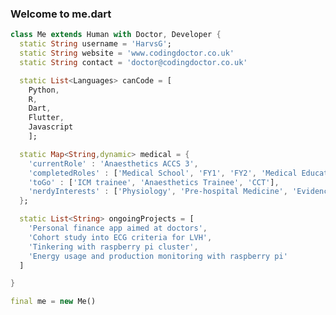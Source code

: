 ### Welcome to me.dart

<!--
**HarvsG/HarvsG** is a ✨ _special_ ✨ repository because its `README.md` (this file) appears on your GitHub profile.

Here are some ideas to get you started:

- 🔭 I’m currently working on ...
- 🌱 I’m currently learning ...
- 👯 I’m looking to collaborate on ...
- 🤔 I’m looking for help with ...
- 💬 Ask me about ...
- 📫 How to reach me: ...
- 😄 Pronouns: ...
- ⚡ Fun fact: ...
-->


```dart 
class Me extends Human with Doctor, Developer {
  static String username = 'HarvsG';
  static String website = 'www.codingdoctor.co.uk'
  static String contact = 'doctor@codingdoctor.co.uk'

  static List<Languages> canCode = [
    Python,
    R,
    Dart,
    Flutter,
    Javascript
    ];

  static Map<String,dynamic> medical = {
    'currentRole' : 'Anaesthetics ACCS 3',
    'completedRoles' : ['Medical School', 'FY1', 'FY2', 'Medical Education FY3', 'Primary FRCA'],
    'toGo' : ['ICM trainee', 'Anaesthetics Trainee', 'CCT'],
    'nerdyInterests' : ['Physiology', 'Pre-hospital Medicine', 'Evidence Based Medicine', 'Machine Learning', 'Personal Finance'],
  };

  static List<String> ongoingProjects = [
    'Personal finance app aimed at doctors',
    'Cohort study into ECG criteria for LVH',
    'Tinkering with raspberry pi cluster',
    'Energy usage and production monitoring with raspberry pi'
  ]

}

final me = new Me()
```
